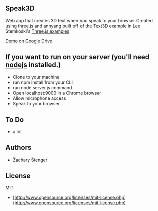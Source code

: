 ## Speak3D

Web app that creates 3D text when you speak to your browser 
Created using [three.js](http://threejs.org) and [annyang](https://www.talater.com/annyang/)
built off of the Text3D example in Lee Stemkoski's
[Three.js examples](http://stemkoski.github.io/Three.js/index.html)

[Demo on Google Drive](http://googledrive.com/host/0B5KjNubMIcDvSnNtVnhNemsxd2M/index.html)

## If you want to run on your server (you'll need [nodejs](http://nodejs.org/) installed.)

  - Clone to your machine
  - run npm install from your CLI
  - run node server.js command
  - Open localhost:9000 in a Chrome browser
  - Allow microphone access
  - Speak to your browser

## To Do

* a lot

## Authors

* Zachary Stenger

## License

MIT

* [http://www.opensource.org/licenses/mit-license.php](http://www.opensource.org/licenses/mit-license.php)
